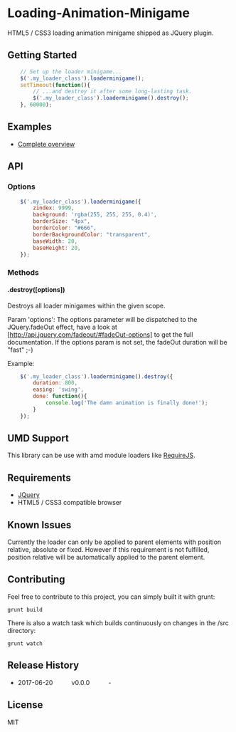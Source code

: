 # Loading-Animation-Minigame
HTML5 / CSS3 loading animation minigame shipped as JQuery plugin.

## Getting Started

```js
    // Set up the loader minigame...
    $('.my_loader_class').loaderminigame();
    setTimeout(function(){
        // ...and destroy it after some long-lasting task.
        $('.my_loader_class').loaderminigame().destroy();
    }, 60000);
```

## Examples
 * [Complete overview](/docs/demo/test.html)

## API

### Options

```js
    $('.my_loader_class').loaderminigame({
        zindex: 9999,
        background: 'rgba(255, 255, 255, 0.4)',
        borderSize: "4px",
        borderColor: "#666",
        borderBackgroundColor: "transparent",
        baseWidth: 20,
        baseHeight: 20,
    });
```

### Methods

#### .destroy(\[options\])
Destroys all loader minigames within the given scope.

Param 'options':
The options parameter will be dispatched to the JQuery.fadeOut effect, have a look at [http://api.jquery.com/fadeout/#fadeOut-options] to get the full documentation.
If the options param is not set, the fadeOut duration will be "fast" ;-)

Example:
```js
    $('.my_loader_class').loaderminigame().destroy({
        duration: 800,
        easing: 'swing',
        done: function(){
            console.log('The damn animation is finally done!');
        }
    });
```

## UMD Support
This library can be use with amd module loaders like [RequireJS](http://requirejs.org/).

## Requirements
 * [JQuery](https://jquery.com/)
 * HTML5 / CSS3 compatible browser

## Known Issues
Currently the loader can only be applied to parent elements with position relative, absolute or fixed.
However if this requirement is not fulfilled, position relative will be automatically applied to the parent element.

## Contributing

Feel free to contribute to this project, you can simply built it with grunt:
```shell
grunt build
```
There is also a watch task which builds continuously on changes in the /src directory:
```shell
grunt watch
```


## Release History

 * 2017-06-20   v0.0.0   -

## License
MIT
